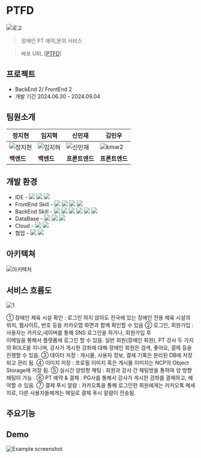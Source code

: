 # PTFD
![로고](https://github.com/user-attachments/assets/488e628b-1f33-41dd-86f9-dae5c359f75f)

> 장애인 PT 예약,문의 서비스

> 배포 URL [[PTFD](http://default-front-84485-25569413-20a094b6a545.kr.lb.naverncp.com:30)]

## 프로젝트
- BackEnd 2/ FrontEnd 2
- 개발 기간 2024.06.30 - 2024.09.04


## 팀원소개
| **정지현** | **임지혁** | **신민재** | **김민우** |
| ---------- | ---------- | ---------- |------------|
| ![정지현](https://github.com/user-attachments/assets/fafc64d6-822a-40fc-b95a-4ba787bda859) | ![임지혀](https://github.com/user-attachments/assets/7ad081ee-1908-4dd7-9dbc-9d99a9287edb) | ![신민재](https://github.com/user-attachments/assets/b5c36a1c-c2d0-4a34-a40e-ad1b49f402d5) | ![kmw2](https://github.com/user-attachments/assets/da799522-3d1f-4535-8a9c-c398c0b43f38) |
| **백엔드** | **백엔드** | **프론트엔드** | **프론트엔드** |






## 개발 환경
- IDE - <img src="https://img.shields.io/badge/intellij-041E42?style=for-the-badge&logo=intellijidea&logoColor=white"> <img src="https://img.shields.io/badge/visual studio code-4B8BF5?style=for-the-badge&logo=v&logoColor=black"> <img src="https://img.shields.io/badge/naver cloud-00BC8E?style=for-the-badge&logo=icloud&logoColor=black">
- FrontEnd Skill - <img src="https://img.shields.io/badge/javascript-F7DF1E?style=for-the-badge&logo=javascript&logoColor=black"> <img src="https://img.shields.io/badge/react-61DAFB?style=for-the-badge&logo=react&logoColor=black"> <img src="https://img.shields.io/badge/node.js-339933?style=for-the-badge&logo=Node.js&logoColor=white"> <img src="https://img.shields.io/badge/next.js-000000?style=for-the-badge&logo=nextdotjs&logoColor=white">
- BackEnd Skill - <img src="https://img.shields.io/badge/java-007396?style=for-the-badge&logo=java&logoColor=white"> <img src="https://img.shields.io/badge/springboot-6DB33F?style=for-the-badge&logo=springboot&logoColor=white"> <img src="https://img.shields.io/badge/spring security-6DB33F?style=for-the-badge&logo=springsecurity&logoColor=white"> <img src="https://img.shields.io/badge/spring data jpa-6DB33F?style=for-the-badge&logo=spring&logoColor=white"> <img src="https://img.shields.io/badge/spring cloud-6DB33F?style=for-the-badge&logo=spring&logoColor=white"> <img src="https://img.shields.io/badge/stomp-041E42?style=for-the-badge&logo=socketdotio&logoColor=white">
- DataBase - <img src="https://img.shields.io/badge/mysql-4479A1?style=for-the-badge&logo=mysql&logoColor=white"> <img src="https://img.shields.io/badge/mongoDB-47A248?style=for-the-badge&logo=MongoDB&logoColor=white"> <img src="https://img.shields.io/badge/redis-FF4438?style=for-the-badge&logo=redis&logoColor=white"> 
- Cloud - <img src="https://img.shields.io/badge/docker-2496ED?style=for-the-badge&logo=docker&logoColor=white"> <img src="https://img.shields.io/badge/Kubernetes-326CE5?style=for-the-badge&logo=kubernetes&logoColor=white"> 
- 협업 - <img src="https://img.shields.io/badge/github-181717?style=for-the-badge&logo=github&logoColor=white"> <img src="https://img.shields.io/badge/notion-000000?style=for-the-badge&logo=notion&logoColor=white"> 

## 아키텍쳐
![아키텍처](https://github.com/user-attachments/assets/99f25eea-bec4-4140-8b95-ec1b4f83e6ef)

## 서비스 흐름도
![1](https://github.com/user-attachments/assets/25545ad8-bbb2-47cf-82a7-74a8c66a1625)

① 장애인 체육 시설 확인 : 로그인 하지 않아도 전국에 있는 장애인 전용 체육 시설의 위치, 
    웹사이트, 번호 등을 카카오맵 화면과 함께 확인할 수 있음
② 로그인, 회원가입 : 사용자는 카카오,네이버를 통해 SNS 로그인을 하거나, 회원가입 후      
    이메일을 통해서 플랫폼에 로그인 할 수 있음.
    일반 회원(장애인 회원), PT 강사 두 가지의 ROLE을 지니며, 강사가 게시한 강좌에 대해 
    장애인 회원은 검색, 좋아요, 결제 등을 진행할 수 있음. 
③ 데이터 저장 : 게시물, 사용자 정보, 결제 기록은 분리된 DB에 저장되고 관리 됨.
④ 이미지 저장 : 프로필 이미지 혹은 게시물 이미지는 NCP의 Object Storage에 저장 됨.
⑤ 실시간 양방향 채팅 : 회원과 강사 간 채팅방을 통하여 양 방향 채팅이 가능 .
⑥ PT 예약 & 결제 : PG사를 통해서 강사가 게시한 강좌를 결제하고, 예약할 수 있음.
⑦ 결제 푸시 알람 : 카카오톡을 통해 로그인한 회원에게는 카카오톡 메세지로, 다른 
     사용자들에게는 메일로 결제 푸시 알람이 전송됨.

## 주요기능



## Demo
![Example screenshot](./img/screenshot.png)
<!-- If you have screenshots you'd like to share, include them here. -->

